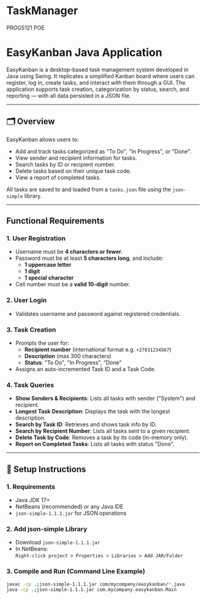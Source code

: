 # TaskManager
PROG5121 POE


# EasyKanban Java Application

EasyKanban is a desktop-based task management system developed in Java using Swing. It replicates a simplified Kanban board where users can register, log in, create tasks, and interact with them through a GUI. The application supports task creation, categorization by status, search, and reporting — with all data persisted in a JSON file.

---

## 🗂 Overview

EasyKanban allows users to:
- Add and track tasks categorized as "To Do", "In Progress", or "Done".
- View sender and recipient information for tasks.
- Search tasks by ID or recipient number.
- Delete tasks based on their unique task code.
- View a report of completed tasks.

All tasks are saved to and loaded from a `tasks.json` file using the `json-simple` library.

---

## Functional Requirements

### 1. User Registration
- Username must be **4 characters or fewer**.
- Password must be at least **5 characters long**, and include:
  - **1 uppercase letter**
  - **1 digit**
  - **1 special character**
- Cell number must be a **valid 10-digit** number.

### 2. User Login
- Validates username and password against registered credentials.

### 3. Task Creation
- Prompts the user for:
  - **Recipient number** (international format e.g. `+27831234567`)
  - **Description** (max 300 characters)
  - **Status**: "To Do", "In Progress", "Done"
- Assigns an auto-incremented Task ID and a Task Code.

### 4. Task Queries
- **Show Senders & Recipients**: Lists all tasks with sender ("System") and recipient.
- **Longest Task Description**: Displays the task with the longest description.
- **Search by Task ID**: Retrieves and shows task info by ID.
- **Search by Recipient Number**: Lists all tasks sent to a given recipient.
- **Delete Task by Code**: Removes a task by its code (in-memory only).
- **Report on Completed Tasks**: Lists all tasks with status "Done".

---

## 🔧 Setup Instructions

### 1. Requirements
- Java JDK 17+
- NetBeans (recommended) or any Java IDE
- `json-simple-1.1.1.jar` for JSON operations

### 2. Add json-simple Library
- Download `json-simple-1.1.1.jar`
- In NetBeans:  
  `Right-click project > Properties > Libraries > Add JAR/Folder`

### 3. Compile and Run (Command Line Example)
```bash
javac -cp .;json-simple-1.1.1.jar com/mycompany/easykanban/*.java
java -cp .;json-simple-1.1.1.jar com.mycompany.easykanban.Main



